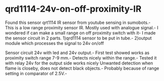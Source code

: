 # qrd1114-24v-on-off-proximity-IR
Found this sensor qrt1114 IR sensor from youtube sensing in sumobots.-
This is a low range proximity sensor IR. Mostly used with analogue signal.-
I wondered if can make a small range on off proximity switch with it-
I made the sensor circuit in 2 parts. 
1)qrd1114 sensor to be put in tube.-
2)output module which processes the signal to 24v on/off

Sensor circuit 24v with led and 24v output.-
First test showed works as proximity switch range 7-9 mm.-
Detects nicely within the range.-
Tested it with relay 24v for the output side works nicely
Unwanted detection when flame is closeby, does not detect black objects.-
Probably because of range setting in comparator of 2.5V.-
